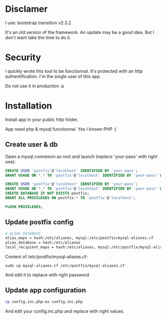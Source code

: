 Disclamer
=========

I use:
bootstrap transition v2.3.2

It's an old version of the framework. An update may be a good idea. But I don't
want take the time to do it.

Security
========
I quickly wrote this tool to be functionnal. It's protected with an http
authentification. I'm the single user of this app.

Do not use it in production :p

Installation
============
Install app in your public http folder.

App need php & mysql functionnal. Yes I known PHP :(

Create user & db
----------------

Open a mysql connexion as root and launch (replace 'your-pass' with right one):

```sql
CREATE USER 'postfix'@'localhost' IDENTIFIED BY 'your-pass';
GRANT USAGE ON *.* TO 'postfix'@'localhost' IDENTIFIED BY 'your-pass' WITH MAX_QUERIES_PER_HOUR 0 MAX_CONNECTIONS_PER_HOUR 0 MAX_UPDATES_PER_HOUR 0 MAX_USER_CONNECTIONS 0;

CREATE USER 'postfix'@'localhost' IDENTIFIED BY 'your-pass';
GRANT USAGE ON *.* TO 'postfix'@'localhost' IDENTIFIED BY 'your-pass' WITH MAX_QUERIES_PER_HOUR 0 MAX_CONNECTIONS_PER_HOUR 0 MAX_UPDATES_PER_HOUR 0 MAX_USER_CONNECTIONS 0;
CREATE DATABASE IF NOT EXISTS postfix;
GRANT ALL PRIVILEGES ON postfix.* TO 'postfix'@'localhost';

FLUSH PRIVILEGES;
```

Update postfix config
---------------------

```bash
# ALIAS DATABASE
alias_maps = hash:/etc/aliases, mysql:/etc/postfix/mysql-aliases.cf
alias_database = hash:/etc/aliases
local_recipient_maps = hash:/etc/aliases, mysql:/etc/postfix/mysql-aliases.cf
```

Content of /etc/postfix/mysql-aliases.cf:
```
sudo cp mysql-aliases.cf /etc/postfix/mysql-aliases.cf
```

And edit it to replace with right password

Update app configuration
------------------------

```bash
cp config.inc.php-ex config.inc.php
```

And edit your config.inc.php and replace with right values.
